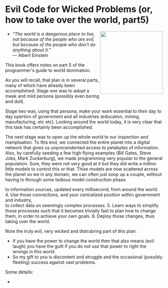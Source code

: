#  Evil Code for Wicked Problems (or, how to take over the world, part5)

+ <img width=200 align=right src="http://d364y98vz4769w.cloudfront.net/drawings/images/000/081/152/full/image-392503509.jpg?1370810709"> _"The world is a dangerous place to live, not because of the people who are evil, but because of the people who don't do anything about it."_     
― Albert Einstein

This book offers notes on part 5 of the programmer's guide to world domination. 

As you will recall, that plan is in several parts, many of which have already been accomplished.
Stage one was to adopt a meek and mild persona (possibly even boring and dull). 

Stage two was, using that persona, make your work essential to their day to day opertion of   government and all industries (education, mining, manufacturing, etc etc). Looking around the world today, it is very clear that this task has certainly been accomplished.

The next stage was to open up the whole world to our inspection and manipluation. To this end, we connected the entire
planet into a digital network that gives us unprecendented access to petabytes of information. Also, by carefully seeding a few high flying examples (Bill Gates, Steve Jobs, Mark Zuckerburg), we made programming very popular to the general population. Sure, they were not very good at it but they did write a million little models to control this or that. Thise models are now scattered across the planet so we in any domain, we can often just soop up a couple, without having to through some tedious model construction phase.

   to information sources, updated every millisecond, from around the world.
4. Use those connections, and your centrailzed position within government and industry,  
   to collect data on seemingly complex processes.
5. Learn ways to simplify those  processes such that it becomes
   trivially fast to plan how to change them, in order to achieve
   your own goals. 
6. Deploy those changes, thus taking over the world.

Note the truly evil, very wicked and distrubring part of this plan:

+ If you have the power to change the world then that also means  (evil laugh) you    have the guilt if you do not use that power to right the wrongs in this world.  
+ So my gift to you is  discontent and struggle and the occasional (possibly fleeting) success against vast problems. 

Some details: 

+ 

  
  
